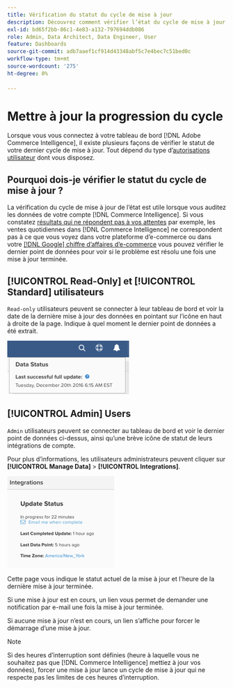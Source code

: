 ```yaml
---
title: Vérification du statut du cycle de mise à jour
description: Découvrez comment vérifier l’état du cycle de mise à jour.
exl-id: bd65f2bb-86c1-4e83-a132-797694ddb086
role: Admin, Data Architect, Data Engineer, User
feature: Dashboards
source-git-commit: adb7aaef1cf914d43348abf5c7e4bec7c51bed0c
workflow-type: tm+mt
source-wordcount: '275'
ht-degree: 0%

---
```


# Mettre à jour la progression du cycle

Lorsque vous vous connectez à votre tableau de bord [!DNL Adobe Commerce Intelligence], il existe plusieurs façons de vérifier le statut de votre dernier cycle de mise à jour. Tout dépend du type d’[autorisations utilisateur](../administrator/user-management/user-management.md) dont vous disposez.

## Pourquoi dois-je vérifier le statut du cycle de mise à jour ?

La vérification du cycle de mise à jour de l’état est utile lorsque vous auditez les données de votre compte [!DNL Commerce Intelligence]. Si vous constatez [résultats qui ne répondent pas à vos attentes](../data-analyst/data-warehouse-mgr/data-and-updates-faq.md) par exemple, les ventes quotidiennes dans [!DNL Commerce Intelligence] ne correspondent pas à ce que vous voyez dans votre plateforme d’e-commerce ou dans votre [[!DNL Google] chiffre d’affaires d’e-commerce](https://experienceleague.adobe.com/docs/commerce-knowledge-base/kb/troubleshooting/miscellaneous/diagnosing-google-ecommerce-revenue-discrepancies.html) vous pouvez vérifier le dernier point de données pour voir si le problème est résolu une fois une mise à jour terminée.

## [!UICONTROL Read-Only] et [!UICONTROL Standard] utilisateurs

`Read-only` utilisateurs peuvent se connecter à leur tableau de bord et voir la date de la dernière mise à jour des données en pointant sur l’icône en haut à droite de la page. Indique à quel moment le dernier point de données a été extrait.

![](../../mbi/assets/last-success-data.png)

## [!UICONTROL Admin] Users

`Admin` utilisateurs peuvent se connecter au tableau de bord et voir le dernier point de données ci-dessus, ainsi qu’une brève icône de statut de leurs intégrations de compte.

Pour plus d’informations, les utilisateurs administrateurs peuvent cliquer sur **[!UICONTROL Manage Data]** > **[!UICONTROL Integrations]**.

![](../../mbi/assets/detail-manage-data-integrations.png)

Cette page vous indique le statut actuel de la mise à jour et l&#39;heure de la dernière mise à jour terminée.

Si une mise à jour est en cours, un lien vous permet de demander une notification par e-mail une fois la mise à jour terminée.

Si aucune mise à jour n’est en cours, un lien s’affiche pour forcer le démarrage d’une mise à jour.

>[!NOTE]
>
>Si des heures d’interruption sont définies (heure à laquelle vous ne souhaitez pas que [!DNL Commerce Intelligence] mettiez à jour vos données), forcer une mise à jour lance un cycle de mise à jour qui ne respecte pas les limites de ces heures d’interruption.
